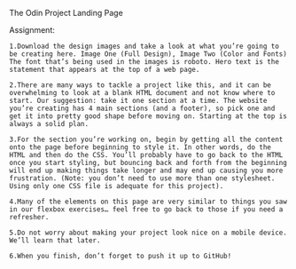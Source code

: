The Odin Project Landing Page

Assignment:

    1.Download the design images and take a look at what you’re going to be creating here. Image One (Full Design), Image Two (Color and Fonts) The font that’s being used in the images is roboto. Hero text is the statement that appears at the top of a web page.
    
    2.There are many ways to tackle a project like this, and it can be overwhelming to look at a blank HTML document and not know where to start. Our suggestion: take it one section at a time. The website you’re creating has 4 main sections (and a footer), so pick one and get it into pretty good shape before moving on. Starting at the top is always a solid plan.
    
    3.For the section you’re working on, begin by getting all the content onto the page before beginning to style it. In other words, do the HTML and then do the CSS. You’ll probably have to go back to the HTML once you start styling, but bouncing back and forth from the beginning will end up making things take longer and may end up causing you more frustration. (Note: you don’t need to use more than one stylesheet. Using only one CSS file is adequate for this project).
    
    4.Many of the elements on this page are very similar to things you saw in our flexbox exercises… feel free to go back to those if you need a refresher.
    
    5.Do not worry about making your project look nice on a mobile device. We’ll learn that later.
    
    6.When you finish, don’t forget to push it up to GitHub!
